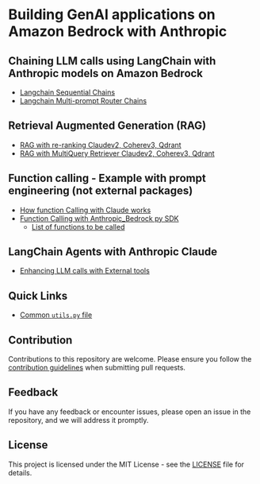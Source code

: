 # Building GenAI applications on Amazon Bedrock with Anthropic

## Chaining LLM calls using LangChain with Anthropic models on Amazon Bedrock

- [Langchain Sequential Chains](./examples/langchain-bedrock/sequential-router-chains/anthropic-sequential-chains.ipynb)
- [Langchain Multi-prompt Router Chains](./examples/langchain-anthropic/sequential-router-chains/anthropic-router-chains.ipynb)

## Retrieval Augmented Generation (RAG)

- [RAG with re-ranking Claudev2, Coherev3, Qdrant](./examples/langchain-bedrock/rag_with_bedrock/RAG_with_reranking_claudev2.ipynb)
- [RAG with MultiQuery Retriever Claudev2, Coherev3, Qdrant](./examples/langchain-bedrock/rag_with_bedrock/RAG_with_multiquery_claudev2.ipynb)

## Function calling - Example with prompt engineering (not external packages)

- [How function Calling with Claude works](./examples/function_calling/README.md)
- [Function Calling with Anthropic_Bedrock py SDK](./examples/function_calling/anthropic_func_calling.ipynb)
  - [List of functions to be called](./examples/function_calling/tools.py)

## LangChain Agents with Anthropic Claude

- [Enhancing LLM calls with External tools](./examples/langchain-bedrock/agents_with_anthropic/search_agents_with_claude.ipynb)

## Quick Links

- [Common `utils.py` file](./examples/langchain-bedrock/utils/utils.py)

## Contribution

Contributions to this repository are welcome. Please ensure you follow the [contribution guidelines](../CONTRIBUTING.md) when submitting pull requests.

## Feedback

If you have any feedback or encounter issues, please open an issue in the repository, and we will address it promptly.

## License

This project is licensed under the MIT License - see the [LICENSE](../LICENSE) file for details.
